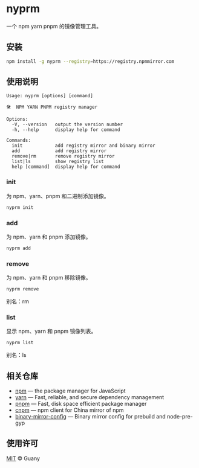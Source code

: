 # nyprm

一个 npm yarn pnpm 的镜像管理工具。

## 安装

```bash
npm install -g nyprm --registry=https://registry.npmmirror.com
```

## 使用说明

```text
Usage: nyprm [options] [command]

🛠️  NPM YARN PNPM registry manager

Options:
  -V, --version   output the version number
  -h, --help      display help for command

Commands:
  init            add registry mirror and binary mirror
  add             add registry mirror
  remove|rm       remove registry mirror
  list|ls         show registry list
  help [command]  display help for command
```

### init

为 npm、yarn、pnpm 和二进制添加镜像。

```bash
nyprm init
```

### add

为 npm、yarn 和 pnpm 添加镜像。

```bash
nyprm add
```

### remove

为 npm、yarn 和 pnpm 移除镜像。

```bash
nyprm remove
```

别名：rm

### list

显示 npm、yarn 和 pnpm 镜像列表。

```bash
nyprm list
```

别名：ls

## 相关仓库

- [npm](https://github.com/npm/cli) — the package manager for JavaScript
- [yarn](https://github.com/yarnpkg/yarn) — Fast, reliable, and secure dependency management
- [pnpm](https://github.com/pnpm/pnpm) — Fast, disk space efficient package manager
- [cnpm](https://github.com/cnpm/cnpm) — npm client for China mirror of npm
- [binary-mirror-config](https://github.com/cnpm/binary-mirror-config) — Binary mirror config for prebuild and node-pre-gyp

## 使用许可

[MIT](https://github.com/tlyboy/nyprm/blob/main/LICENSE) © Guany

